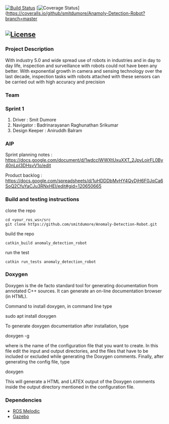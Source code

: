 [![Build Status](https://github.com/smitdumore/Anomaly-Detection-Robot/actions/workflows/build_and_coveralls.yml/badge.svg)](https://github.com/smitdumore/Anamoly-Detection-Robot/.github/workflows/build_and_coveralls.yml)
[![Coverage Status](https://coveralls.io/repos/github/smitdumore/Anomaly-Detection-Robot/badge.svg?branch=master)](https://coveralls.io/github/smitdumore/Anamoly-Detection-Robot?branch=master

[![License](https://img.shields.io/badge/License-Apache%202.0-blue.svg)](https://opensource.org/licenses/Apache-2.0)
---

### Project Description
With industry 5.0 and wide spread use of robots in industries and in day to day life, inspection and surveillance with robots could not have been any better. With exponential growth in camera and sensing technology over the last decade, inspection tasks with robots attached with these sensors can be carried out with high accuracy and precision

### Team
### Sprint 1
1. Driver : Smit Dumore
2. Navigator : Badrinarayanan Raghunathan Srikumar      
3. Design Keeper : Aniruddh Balram

### AIP
Sprint planning notes : https://docs.google.com/document/d/1wdccIWWXtUxuXXT_2JpvLoirFL0By40nLpI3DHsvV1o/edit


Product backlog :  https://docs.google.com/spreadsheets/d/1uHDDDbMvHY4QyDjH6F0JqCa6SoQ2CfuYaCJu3RNxHEI/edit#gid=120650665

### Build and testing instructions
clone the repo
```
cd <your_ros_ws>/src
git clone https://github.com/smitdumore/Anomaly-Detection-Robot.git
```

build the repo
```
catkin_build anomaly_detection_robot
```

run the test
```
catkin run_tests anomaly_detection_robot
```

### Doxygen
Doxygen is the de facto standard tool for generating documentation from annotated C++ sources. It can generate an on-line documentation browser (in HTML).

Command to install doxygen, in command line type

sudo apt install doxygen

To generate doxygen documentation after installation, type

doxygen -g

where is the name of the configuration file that you want to create. In this file edit the input and output directories, and the files that have to be included or excluded while generating the Doxygen comments. Finally, after generating the config file, type

doxygen

This will generate a HTML and LATEX output of the Doxygen comments inside the output directory mentioned in the configuration file.

### Dependencies
- [ROS Melodic](http://wiki.ros.org/melodic/Installation/Ubuntu)
- [Gazebo](http://gazebosim.org/)
